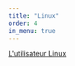 ```yaml
---
title: "Linux"
order: 4
in_menu: true
---
```

<a href="https://reno7366.github.io/lesite/user.html">L'utilisateur Linux</a> 